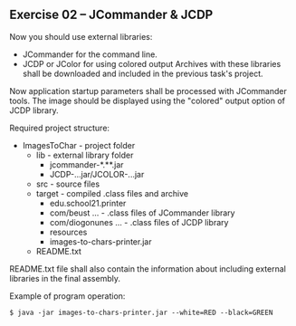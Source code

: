 ## Exercise 02 – JCommander & JCDP

Now you should use external libraries:

- JCommander for the command line.
- JCDP or JColor for using colored output
Archives with these libraries shall be downloaded and included in the previous task's project.

Now application startup parameters shall be processed with JCommander tools. The image should be displayed using the "colored" output option of JCDP library.

Required project structure:

- ImagesToChar - project folder
  - lib - external library folder 
    - jcommander-*.**.jar
    - JCDP-...jar/JCOLOR-...jar
  - src - source files
  - target - compiled .class files and archive
    - edu.school21.printer
    - com/beust ... - .class files of JCommander library
    - com/diogonunes ... - .class files of JCDP library
    - resources
    - images-to-chars-printer.jar
  - README.txt

README.txt file shall also contain the information about including external libraries in the final assembly.

Example of program operation:

```
$ java -jar images-to-chars-printer.jar --white=RED --black=GREEN
```